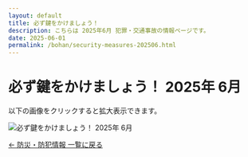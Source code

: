 ```yaml
---
layout: default
title: 必ず鍵をかけましょう！
description: こちらは 2025年6月 犯罪・交通事故の情報ページです。
date: 2025-06-01
permalink: /bohan/security-measures-202506.html
---
```

 <main>
  <h1>必ず鍵をかけましょう！ 2025年 6月</h1>
  <p>以下の画像をクリックすると拡大表示できます。</p>
  <img src="{{ '/kairan/2025-07-01/images/202507_42315_page_004-small.jpg' | relative_url }}" 
       alt="必ず鍵をかけましょう！ 2025年 6月" 
       data-medium-src="{{ '/kairan/2025-07-01/images/202507_42315_page_004-medium.jpg' | relative_url }}"
       data-large-src="{{ '/kairan/2025-07-01/images/202507_42315_page_004-large.jpg' | relative_url }}">
  <p><a href="{{ '/bohan/index.html' | relative_url }}">← 防災・防犯情報 一覧に戻る</a></p>
 </main>